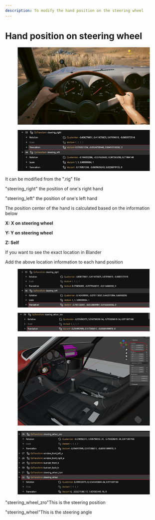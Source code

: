 ```yaml
---
description: To modify the hand position on the steering wheel
---
```


# Hand position on steering wheel

<figure><img src="../../../../.gitbook/assets/image (315).png" alt=""><figcaption></figcaption></figure>

<figure><img src="../../../../.gitbook/assets/image (316).png" alt=""><figcaption></figcaption></figure>

It can be modified from the ".rig" file

"steering\_right" the position of one's right hand

"steering\_left" the position of one's left hand



The position center of the hand is calculated based on the information below&#x20;

**X: X on steering wheel**&#x20;

**Y: Y on steering wheel**&#x20;

**Z: Self**

If you want to see the exact location in Blander

Add the above location information to each hand position

<figure><img src="../../../../.gitbook/assets/image (157).png" alt=""><figcaption></figcaption></figure>

<figure><img src="../../../../.gitbook/assets/image (159).png" alt=""><figcaption></figcaption></figure>

<figure><img src="../../../../.gitbook/assets/image (158).png" alt=""><figcaption></figcaption></figure>

<figure><img src="../../../../.gitbook/assets/image (160).png" alt=""><figcaption></figcaption></figure>

"steering\_wheel\_zro"This is the steering position

"steering\_wheel"This is the steering angle
